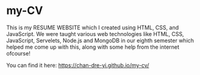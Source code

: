 # my-CV
This is my RESUME WEBSITE which I created using HTML, CSS, and JavaScript. We were taught various web technologies like HTML, CSS, JavaScript, Servelets, Node.js and MongoDB in our eighth semester which helped me come up with this, along with some help from the internet ofcourse!

You can find it here: https://chan-dre-yi.github.io/my-cv/
